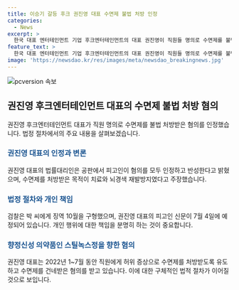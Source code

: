 ```yaml
---
title: 이승기 갈등 후크 권진영 대표 수면제 불법 처방 인정
categories:
  - News
excerpt: >
  한국 대표 엔터테인먼트 기업 후크엔터테인먼트의 대표 권진영이 직원들 명의로 수면제를 불법으로 처방받은 혐의를 인정했다. 이에 대해 권 대표의 법률대리인은 수면 장애가 없는 직원 2명에게 허위 증상으로 수면제를 처방받게 한 혐의를 받고 있다고 밝혀 혐의를 반성하고 있다고 말했다. 소속 연예인 이승기와의 정산금 갈등도 포함된 권 대표의 논란은 계속되고 있으며, 관련된 재판은 계속되고 있다.
feature_text: >
  한국 대표 엔터테인먼트 기업 후크엔터테인먼트의 대표 권진영이 직원들 명의로 수면제를 불법으로 처방받은 혐의를 인정했다. 이에 대해 권 대표의 법률대리인은 수면 장애가 없는 직원 2명에게 허위 증상으로 수면제를 처방받게 한 혐의를 받고 있다고 밝혀 혐의를 반성하고 있다고 말했다. 소속 연예인 이승기와의 정산금 갈등도 포함된 권 대표의 논란은 계속되고 있으며, 관련된 재판은 계속되고 있다.
image: 'https://newsdao.kr/res/images/meta/newsdao_breakingnews.jpg'
---
```


<p><img src="https://newsdao.kr/res/images/meta/newsdao_breakingnews.jpg" alt="pcversion 속보" /></p>

<h2 data-ke-size="size26">권진영 후크엔터테인먼트 대표의 수면제 불법 처방 혐의</h2>

<p data-ke-size="size16">권진영 후크엔터테인먼트 대표가 직원 명의로 수면제를 불법 처방받은 혐의를 인정했습니다. 법정 절차에서의 주요 내용을 살펴보겠습니다.</p>

<h3><b><span style="color: #1a5490;">권진영 대표의 인정과 변론</span></b></h3>

<p data-ke-size="size16">권진영 대표의 법률대리인은 공판에서 피고인이 혐의를 모두 인정하고 반성한다고 밝혔으며, 수면제를 처방받은 목적이 치료와 뇌경색 재발방지였다고 주장했습니다.</p>

<h3><b><span style="color: #1a5490;">법정 절차와 개인 책임</span></b></h3>

<p data-ke-size="size16">검찰은 박 씨에게 징역 10월을 구형했으며, 권진영 대표의 피고인 신문이 7월 4일에 예정되어 있습니다. 개인 행위에 대한 책임을 분명히 하는 것이 중요합니다.</p>

<h3><b><span style="color: #1a5490;">향정신성 의약품인 스틸녹스정을 향한 혐의</span></b></h3>

<p data-ke-size="size16">권진영 대표는 2022년 1~7월 동안 직원에게 허위 증상으로 수면제를 처방받도록 유도하고 수면제를 건네받은 혐의를 받고 있습니다. 이에 대한 구체적인 법적 절차가 이어질 것으로 보입니다.</p>

